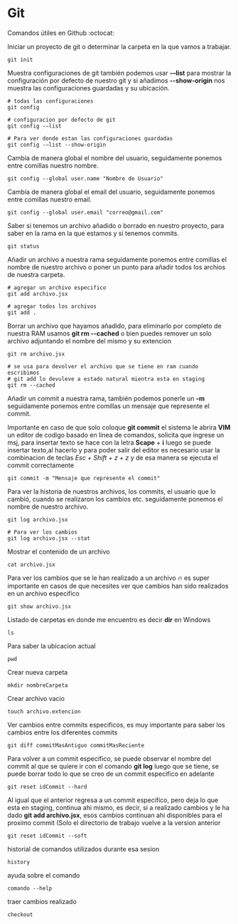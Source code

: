 # Git
Comandos útiles en Github  :octocat:

Iniciar un proyecto de git o determinar la carpeta en la que vamos a trabajar.
```
git init  
```

Muestra configuraciones de git también podemos usar **-–list** para mostrar la configuración por defecto de nuestro git y si añadimos **--show-origin** nos muestra las configuraciones guardadas y su ubicación.
```
# todas las configuraciones
git config

# configuracion por defecto de git 
git config -–list

# Para ver donde estan las configuraciones guardadas
git config -–list --show-origin
```

Cambia de manera global el nombre del usuario, seguidamente ponemos entre comillas nuestro nombre.
```
git config --global user.name "Nombre de Usuario"
```

Cambia de manera global el email del usuario, seguidamente ponemos entre comillas nuestro email.
```
git config --global user.email "correo@gmail.com"
```

Saber si tenemos un archivo añadido o borrado en nuestro proyecto, para saber en la rama en la que estamos y si tenemos commits.
```
git status
```

Añadir un archivo a nuestra rama seguidamente ponemos entre comillas el nombre de nuestro archivo o poner un punto para añadir todos los archios de nuestra carpeta.
```
# agregar un archivo especifico
git add archivo.jsx

# agregar todos los archivos
git add .
```

Borrar un archivo que hayamos añadido, para eliminarlo por completo de nuestra RAM usamos **git rm --cached** o bien puedes remover un solo archivo adjuntando el nombre del mismo y su extencion

```
git rm archivo.jsx

# se usa para devolver el archivo que se tiene en ram cuando escribimos 
# git add lo devuleve a estado natural mientra esta en staging
git rm --cached
```

Añadir un commit a nuestra rama, también podemos ponerle un **-m** seguidamente ponemos entre comillas un mensaje que represente el commit. 

Importante en caso de que solo coloque **git commit** el sistema le abrira **VIM** un editor de codigo basado en linea de comandos,   solicita que ingrese un msj, para insertar texto se hace con la letra **Scape** + **i** luego se puede insertar texto,al hacerlo y para poder salir del editor es necesario usar la combinacion de teclas *Esc* + *Shift* + *z* + *z* y de esa manera se ejecuta el commit correctamente
```
git commit -m "Mensaje que represente el commit"
```

Para ver la historia de nuestros archivos, los commits, el usuario que lo cambió, cuando se realizaron los cambios etc. seguidamente ponemos el nombre de nuestro archivo.
```
git log archivo.jsx

# Para ver los cambios
git log archivo.jsx --stat
```

Mostrar el contenido de un archivo
```
cat archivo.jsx 
```

Para ver los cambios que se le han realizado a un archivo :fire: es super importante en casos de que necesites ver que cambios han sido realizados en un archivo especifico
```
git show archivo.jsx
```

Listado de carpetas en donde me encuentro es decir **dir** en Windows
```
ls 
```

Para saber la ubicacion actual
```
pwd 
```

Crear nueva carpeta
```
mkdir nombreCarpeta
```

Crear archivo vacio
```
touch archivo.extencion
```

Ver cambios entre commits especificos, es muy importante para saber los cambios entre los diferentes commits
```
git diff commitMasAntiguo commitMasReciente
```

Para volver a un commit especifico, se puede observar el nombre del commit al que se quiere ir con el comando **git log** luego que se tiene, se puede borrar todo lo que se creo de un commit especifico en adelante
```
git reset idCommit --hard
```

Al igual que el anterior regresa a un commit especifico, pero deja lo que esta en staging, continua ahi mismo, es decir, si a realizado cambios y le ha dado **git add archivo.jsx**, esos cambios continuan ahi disponibles para el proximo commit (Solo el directorio de trabajo vuelve a la version anterior
```
git reset idCommit --soft
```



historial de comandos utilizados durante esa sesion
```
history 
```

ayuda sobre el comando
```
comando --help
```

traer cambios realizado
```
checkout 
```
